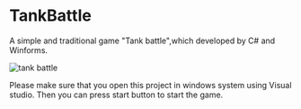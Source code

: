 # TankBattle

A simple and traditional game "Tank battle",which developed by C# and Winforms. 

![tank battle](/Users/qyangli/TankBattle/TankBattle/tankBattle.png)



Please make sure that you open this project in windows system using Visual studio.  Then you can press start button to start the game.
